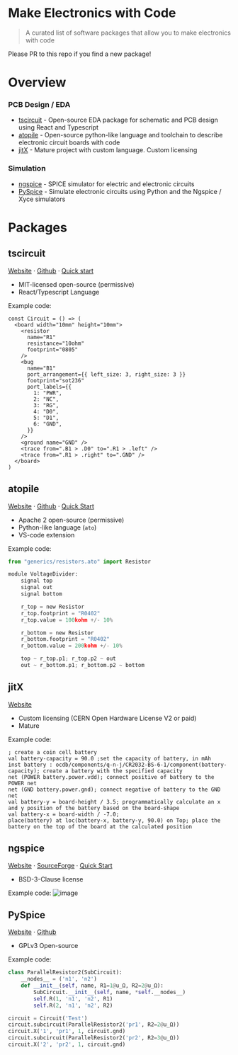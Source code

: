 # Make Electronics with Code

> A curated list of software packages that allow you to make electronics with code

Please PR to this repo if you find a new package!

# Overview

### PCB Design / EDA

* [tscircuit](#tscircuit) - Open-source EDA package for schematic and PCB design using React and Typescript
* [atopile](#atopile) - Open-source python-like language and toolchain to describe electronic circuit boards with code
* [jitX](#jitx) - Mature project with custom language. Custom licensing

### Simulation

* [ngspice](#ngspice) - SPICE simulator for electric and electronic circuits
* [PySpice](#pyspice) - Simulate electronic circuits using Python and the Ngspice / Xyce simulators

# Packages

## tscircuit

[Website](https://tscircuit.com) &middot; [Github](https://github.com/tscircuit/tscircuit) &middot; [Quick start](https://docs.tscircuit.com/quickstart)

* MIT-licensed open-source (permissive)
* React/Typescript Language

Example code:

```tsx
const Circuit = () => (
  <board width="10mm" height="10mm">
    <resistor
      name="R1"
      resistance="10ohm"
      footprint="0805"
    />
    <bug
      name="B1"
      port_arrangement={{ left_size: 3, right_size: 3 }}
      footprint="sot236"
      port_labels={{
        1: "PWR",
        2: "NC",
        3: "RG",
        4: "D0",
        5: "D1",
        6: "GND",
      }}
    />
    <ground name="GND" />
    <trace from=".B1 > .D0" to=".R1 > .left" />
    <trace from=".R1 > .right" to=".GND" />
  </board>
)
```


## atopile

[Website](https://atopile.io) &middot; [Github](https://github.com/atopile/atopile) &middot; [Quick Start](https://atopile.io/getting-started/)

* Apache 2 open-source (permissive)
* Python-like language (`ato`)
* VS-code extension

Example code:

```python
from "generics/resistors.ato" import Resistor

module VoltageDivider:
    signal top
    signal out
    signal bottom

    r_top = new Resistor
    r_top.footprint = "R0402"
    r_top.value = 100kohm +/- 10%

    r_bottom = new Resistor
    r_bottom.footprint = "R0402"
    r_bottom.value = 200kohm +/- 10%

    top ~ r_top.p1; r_top.p2 ~ out
    out ~ r_bottom.p1; r_bottom.p2 ~ bottom
```



## jitX

[Website](https://www.jitx.com/)

* Custom licensing (CERN Open Hardware License V2 or paid)
* Mature

Example code:

```
; create a coin cell battery
val battery-capacity = 90.0 ;set the capacity of battery, in mAh
inst battery : ocdb/components/q-n-j/CR2032-BS-6-1/component(battery-capacity); create a battery with the specified capacity
net (POWER battery.power.vdd); connect positive of battery to the POWER net
net (GND battery.power.gnd); connect negative of battery to the GND net
val battery-y = board-height / 3.5; programmatically calculate an x and y position of the battery based on the board-shape
val battery-x = board-width / -7.0; 
place(battery) at loc(battery-x, battery-y, 90.0) on Top; place the battery on the top of the board at the calculated position
```

## ngspice

[Website](https://ngspice.sourceforge.io/) &middot; [SourceForge](https://sourceforge.net/projects/ngspice/) &middot; [Quick Start](https://ngspice.sourceforge.io/ngspice-tutorial.html)

* BSD-3-Clause license

Example code:
![image](https://github.com/tscircuit/make-electronics-with-code/assets/1910070/bdedca55-7cb5-48c7-a594-9f63532855cb)

## PySpice

[Website](https://pypi.org/project/PySpice/) &middot; [Github](https://github.com/PySpice-org/PySpice)

* GPLv3 Open-source

Example code:

```python
class ParallelResistor2(SubCircuit):
    __nodes__ = ('n1', 'n2')
    def __init__(self, name, R1=1@u_Ω, R2=2@u_Ω):
        SubCircuit.__init__(self, name, *self.__nodes__)
        self.R(1, 'n1', 'n2', R1)
        self.R(2, 'n1', 'n2', R2)

circuit = Circuit('Test')
circuit.subcircuit(ParallelResistor2('pr1', R2=2@u_Ω))
circuit.X('1', 'pr1', 1, circuit.gnd)
circuit.subcircuit(ParallelResistor2('pr2', R2=3@u_Ω))
circuit.X('2', 'pr2', 1, circuit.gnd)
```


